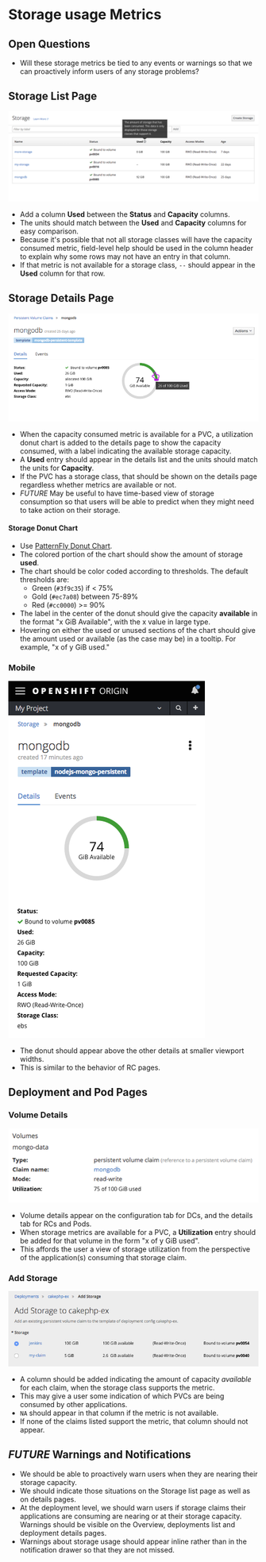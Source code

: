# Storage usage Metrics

## Open Questions
- Will these storage metrics be tied to any events or warnings so that we can proactively inform users of any storage problems?

## Storage List Page

![storage list](img/storage-list.png)

- Add a column **Used** between the **Status** and **Capacity** columns.
- The units should match between the **Used** and **Capacity** columns for easy comparison.
- Because it's possible that not all storage classes will have the capacity consumed metric, field-level help should be used in the column header to explain why some rows may not have an entry in that column.
- If that metric is not available for a storage class, `--` should appear in the **Used** column for that row.


## Storage Details Page
![storage details](img/storage-details.png)
- When the capacity consumed metric is available for a PVC, a utilization donut chart is added to the details page to show the capacity consumed, with a label indicating the available storage capacity.
- A **Used** entry should appear in the details list and the units should match the units for **Capacity**.
- If the PVC has a storage class, that should be shown on the details page regardless whether metrics are available or not.
- *FUTURE* May be useful to have time-based view of storage consumption so that users will be able to predict when they might need to take action on their storage.


#### Storage Donut Chart
- Use [PatternFly Donut Chart](http://www.patternfly.org/pattern-library/data-visualization/donut-chart/#design).
- The colored portion of the chart should show the amount of storage **used**.
- The chart should be color coded according to thresholds. The default thresholds are:
  - Green (`#3f9c35`) if < 75%
  - Gold (`#ec7a08`) between 75-89%
  - Red (`#cc0000`) >= 90%
- The label in the center of the donut should give the capacity **available** in the format "x GiB Available", with the x value in large type.
- Hovering on either the used or unused sections of the chart should give the amount used or available (as the case may be) in a tooltip. For example, "x of y GiB used."

### Mobile
![storage details mobile](img/storage-details-mobile.png)
- The donut should appear above the other details at smaller viewport widths.
- This is similar to the behavior of RC pages.

## Deployment and Pod Pages
### Volume Details
![storage metrics on deployment details pages](img/storage-metrics-on-deployment-details.png)
- Volume details appear on the configuration tab for DCs, and the details tab for RCs and Pods.
- When storage metrics are available for a PVC, a **Utilization** entry should be added for that volume in the form "x of y GiB used".
- This affords the user a view of storage utilization from the perspective of the application(s) consuming that storage claim.


### Add Storage
![storage metrics on add storage pages](img/storage-metrics-on-add-storage.png)
- A column should be added indicating the amount of capacity *available* for each claim, when the storage class supports the metric.
- This may give a user some indication of which PVCs are being consumed by other applications.
- `NA` should appear in that column if the metric is not available.
- If none of the claims listed support the metric, that column should not appear.

## *FUTURE* Warnings and Notifications
- We should be able to proactively warn users when they are nearing their storage capacity.
- We should indicate those situations on the Storage list page as well as on details pages.
- At the deployment level, we should warn users if storage claims their applications are consuming are nearing or at their storage capacity. Warnings should be visible on the Overview, deployments list and deployment details pages.
- Warnings about storage usage should appear inline rather than in the notification drawer so that they are not missed.  
